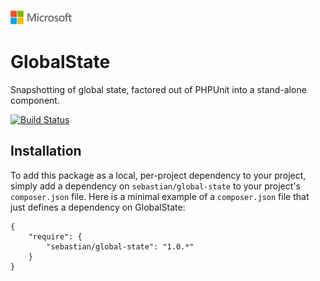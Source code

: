 ![](./media/solutions-microsoft-logo-small.png)
# GlobalState

Snapshotting of global state, factored out of PHPUnit into a stand-alone component.

[![Build Status](https://travis-ci.org/sebastianbergmann/global-state.svg?branch=master)](https://travis-ci.org/sebastianbergmann/global-state)

## Installation

To add this package as a local, per-project dependency to your project, simply add a dependency on `sebastian/global-state` to your project's `composer.json` file. Here is a minimal example of a `composer.json` file that just defines a dependency on GlobalState:

    {
        "require": {
            "sebastian/global-state": "1.0.*"
        }
    }
